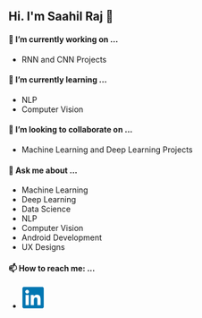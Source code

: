 ## Hi. I'm Saahil Raj 👋

#### 🔭 I’m currently working on ...
- RNN and CNN Projects
#### 🌱 I’m currently learning ...
- NLP 
- Computer Vision

#### 👯 I’m looking to collaborate on ...
- Machine Learning and Deep Learning Projects

#### 💬 Ask me about ...
- Machine Learning
- Deep Learning
- Data Science
- NLP
- Computer Vision
- Android Development
- UX Designs

#### 📫 How to reach me: ...
- <img src="https://github.com/devicons/devicon/blob/master/icons/linkedin/linkedin-original.svg" alt="LinkedIN" width="40" height="40"/> </a> <a href=https://www.linkedin.com/in/saahilraj/ target="_blank">
